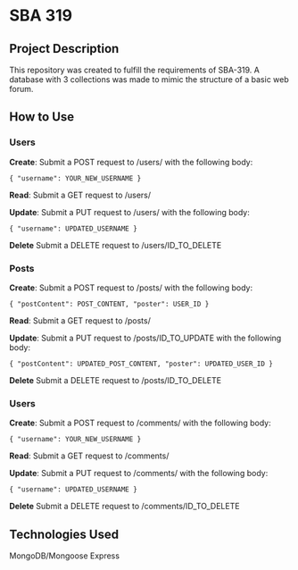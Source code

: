 # SBA 319

## Project Description
This repository was created to fulfill the requirements of SBA-319.
A database with 3 collections was made to mimic the structure of a basic web forum.

## How to Use
### Users
**Create**: Submit a POST request to /users/ with the following body:

`{
    "username": YOUR_NEW_USERNAME
}`

**Read**: Submit a GET request to /users/

**Update**: Submit a PUT request to /users/ with the following body:

`{
    "username": UPDATED_USERNAME
}`

**Delete** Submit a DELETE request to /users/ID_TO_DELETE

### Posts
**Create**: Submit a POST request to /posts/ with the following body:

`{
    "postContent": POST_CONTENT,
    "poster": USER_ID
}`

**Read**: Submit a GET request to /posts/

**Update**: Submit a PUT request to /posts/ID_TO_UPDATE with the following body:

`{
    "postContent": UPDATED_POST_CONTENT,
    "poster": UPDATED_USER_ID
}`

**Delete** Submit a DELETE request to /posts/ID_TO_DELETE

### Users
**Create**: Submit a POST request to /comments/ with the following body:

`{
    "username": YOUR_NEW_USERNAME
}`

**Read**: Submit a GET request to /comments/

**Update**: Submit a PUT request to /comments/ with the following body:

`{
    "username": UPDATED_USERNAME
}`

**Delete** Submit a DELETE request to /comments/ID_TO_DELETE

## Technologies Used
MongoDB/Mongoose
Express
